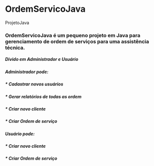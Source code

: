 # OrdemServicoJava
ProjetoJava

### OrdemServicoJava é um pequeno projeto em Java para gerenciamento de ordem de serviços para uma assistência técnica.
##### Divido em Administrador e Usuário

##### Administrador pode: 
##### * Cadastrar novos usuários
##### * Gerar relatórios de todas as ordem 
##### * Criar novo cliente
##### * Criar Ordem de serviço

##### Usuário pode: 
##### * Criar novo cliente
##### * Criar Ordem de serviço




